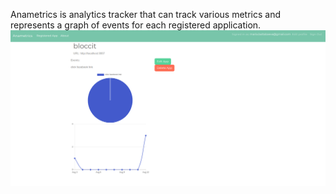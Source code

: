 Anametrics is analytics tracker that can track various metrics and represents a graph of events for each registered application.
![](images/screenshot.png)
